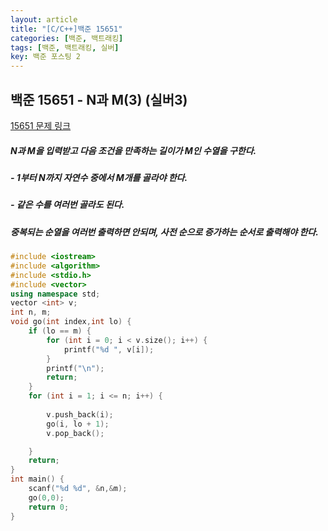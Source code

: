 ```yaml
---
layout: article
title: "[C/C++]백준 15651"
categories: [백준, 백트래킹]
tags: [백준, 백트래킹, 실버]
key: 백준 포스팅 2
---
```

## 백준 15651 - N과 M(3) (실버3)

[15651 문제 링크](https://www.acmicpc.net/problem/15651)

#####  N과 M을 입력받고 다음 조건을 만족하는 길이가 M인 수열을 구한다.

##### - 1부터 N까지 자연수 중에서 M개를 골라야 한다.

##### - 같은 수를 여러번 골라도 된다.

#####  중복되는 순열을 여러번 출력하면 안되며, 사전 순으로 증가하는 순서로 출력해야 한다.

```cpp
#include <iostream>
#include <algorithm>
#include <stdio.h>
#include <vector>
using namespace std;
vector <int> v;
int n, m;
void go(int index,int lo) {
	if (lo == m) {
		for (int i = 0; i < v.size(); i++) {
			printf("%d ", v[i]);
		}
		printf("\n");
		return;
	}
	for (int i = 1; i <= n; i++) {
		
		v.push_back(i);
		go(i, lo + 1);
		v.pop_back();

	}
	return;
}
int main() {
	scanf("%d %d", &n,&m);
	go(0,0);
	return 0;
}
```